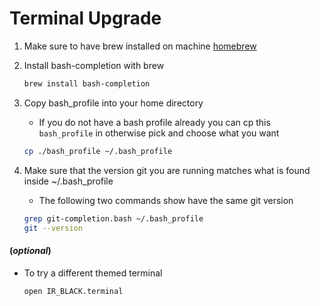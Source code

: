 # Terminal Upgrade

1. Make sure to have brew installed on machine [homebrew](https://brew.sh)

2. Install bash-completion with brew

	```bash
	brew install bash-completion
	```
	
3. Copy bash_profile into your home directory
    * If you do not have a bash profile already you can cp this `bash_profile` in otherwise pick and choose what you want 
	```bash
	cp ./bash_profile ~/.bash_profile
	```

4. Make sure that the version git you are running matches what is found inside ~/.bash_profile
    * The following two commands show have the same git version

	```bash
	grep git-completion.bash ~/.bash_profile
	git --version
	```

#### (*optional*)
* To try a different themed terminal 
	
	```bash
	open IR_BLACK.terminal
	```
